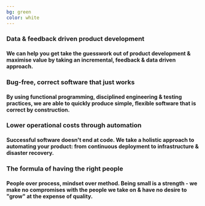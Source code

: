 ```yaml
---
bg: green
color: white
---
```


### **Data & feedback driven product development**

#### We can help you get take the guesswork out of product development & maximise value by taking an incremental, feedback & data driven approach.

### **Bug-free, correct software that just works**

#### By using functional programming, disciplined engineering & testing practices, we are able to quickly produce simple, flexible software that is correct by construction.

### **Lower operational costs through automation**

#### Successful software doesn't end at code. We take a holistic approach to automating your product: from continuous deployment to infrastructure & disaster recovery.

### **The formula of having the right people**

#### People over process, mindset over method. Being small is a strength - we make no compromises with the people we take on & have no desire to "grow" at the expense of quality.
